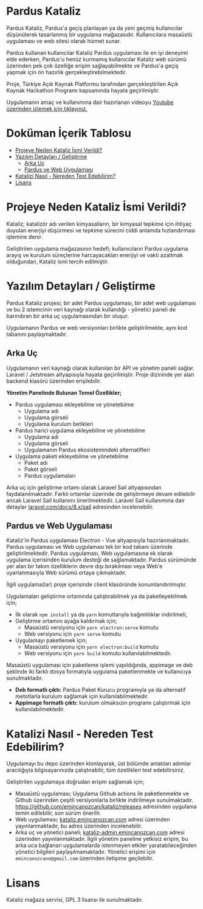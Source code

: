 # Pardus Kataliz

Pardus Kataliz, Pardus'a geçiş planlayan ya da yeni geçmiş kullanıcılar düşünülerek tasarlanmış bir uygulama mağazasıdır. Kullanıcılara masaüstü uygulaması ve web sitesi olarak hizmet sunar. 

Pardus kullanan kullanıcılar Kataliz Pardus uygulaması ile en iyi deneyimi elde ederken, Pardus'u henüz kurmamış kullanıcılar Kataliz web sürümü üzerinden pek çok özelliğe erişim sağlayabilmekte ve Pardus'a geçiş yapmak için ön hazırlık gerçekleştirebilmektedir. 

Proje, Türkiye Açık Kaynak Platformu tarafından gerçekleştirilen Açık Kaynak Hackathon Programı kapsamında hayata geçirilmiştir.

Uygulamanın amaç ve kullanımına dair hazırlanan videoyu [Youtube üzerinden izlemek için tıklayınız.](https://www.youtube.com/watch?v=FICAoZfK9Po)
# Doküman İçerik Tablosu 

- [Projeye Neden Kataliz İsmi Verildi?](#projeye-neden-kataliz-i̇smi-verildi)
- [Yazılım Detayları / Geliştirme](#yazılım-detayları--geliştirme)
  - [Arka Uç](#arka-uç)
  - [Pardus ve Web Uygulaması](#pardus-ve-web-uygulaması)
- [Katalizi Nasıl - Nereden Test Edebilirim?](#katalizi-nasıl---nereden-test-edebilirim)
- [Lisans](#lisans)

# Projeye Neden Kataliz İsmi Verildi?

Kataliz; katalizör adı verilen kimyasalların, bir kimyasal tepkime için ihtiyaç duyulan enerjiyi düşürmesi ve tepkime sürecini ciddi anlamda hızlandırması işlemine denir.

Geliştirilen uygulama mağazasının hedefi; kullanıcıların Pardus uygulama arayış ve kurulum süreçlerine harcayacakları enerjiyi ve vakti azaltmak olduğundan, Kataliz ismi tercih edilmiştir.

# Yazılım Detayları / Geliştirme

Pardus Kataliz projesi; bir adet Pardus uygulaması, bir adet web uygulaması ve bu 2 istemcinin veri kaynağı olarak kullandığı - yönetici paneli de barındıran bir arka uç uygulamasından bir oluşur.

Uygulamanın Pardus ve web versiyonları birlikte geliştirilmekte, aynı kod tabanını paylaşmaktadır.

## Arka Uç

Uygulamanın veri kaynağı olarak kullanılan bir API ve yönetim paneli sağlar. Laravel / Jetstream altyapısıyla hayata geçirilmiştir. Proje dizininde yer alan backend klasörü üzerinden erişilebilir.

**Yönetim Panelinde Bulunan Temel Özellikler;**
* Pardus uygulaması ekleyebilme ve yönetebilme
  * Uygulama adı
  * Uygulama görseli
  * Uygulama kurulum betikleri
* Pardus harici uygulama ekleyebilme ve yönetebilme
  * Uygulama adı
  * Uygulama görseli
  * Uygulamanın Pardus ekosistemindeki alternatifleri
* Uygulama paketi ekleyebilme ve yönetebilme
  * Paket adı
  * Paket görseli
  * Pardus uygulamaları 

Arka uç için geliştirme ortamı olarak Laravel Sail altyapısından faydalanılmaktadır. Farklı ortamlar üzerinde de geliştirmeye devam edilebilir ancak Laravel Sail kullanımı önerilmektedir. Laravel Sail kullanımına dair detaylar [laravel.com/docs/8.x/sail](https://laravel.com/docs/8.x/sail) adresinden incelenebilir.

## Pardus ve Web Uygulaması

Kataliz'in Pardus uygulaması Electron - Vue altyapısıyla hazırlanmaktadır. Pardus uygulaması ve Web uygulaması tek bir kod tabanı üzerinde geliştirilmektedir. Pardus uygulaması, Web uygulamasına ek olarak uygulama içerisinden kurulum desteği de sağlamaktadır. Pardus sürümünde yer alan bir takım özelliklerin devre dışı bırakılması veya Web'e uyarlanmasıyla Web sürümü ortaya çıkmaktadır.

İlgili uygulama(lar) proje içerisinde client klasöründe konumlandırılmıştır. 

Uygulamaları geliştirme ortamında çalıştırabilmek ya da paketleyebilmek için;
  * İlk olarak `npm install` ya da `yarn` komutlarıyla bağımlılıklar indirilmeli,
  * Geliştirme ortamını ayağa kaldırmak için;
    * Masaüstü versiyonu için `yarn electron:serve` komutu
    * Web versiyonu için `yarn serve` komutu
  * Uygulamayı paketlemek için;
    * Masaüstü versiyonu için `yarn electron:build` komutu
    * Web versiyonu için `yarn build` komutu
kullanılabilmektedir.

Masaüstü uygulaması için paketleme işlemi yapıldığında, appimage ve deb şeklinde iki farklı dosya formatıyla uygulama paketlenmekte ve kullanıcıya sunulmaktadır. 
* **Deb formatlı çıktı:** Pardus Paket Kurucu programıyla ya da alternatif metotlarla kurulum sağlamak için kullanılabilmektedir.
* **Appimage formatlı çıktı:** kurulum olmaksızın programı çalıştırmak için kullanılabilmektedir.

# Katalizi Nasıl - Nereden Test Edebilirim?

Uygulamayı bu depo üzerinden klonlayarak, üst bölümde anlatılan adımlar aracılığıyla bilgisayarınızda çalıştırabilir, tüm özellikleri test edebilirsiniz.

Geliştirilen uygulamaya doğrudan erişim sağlamak için;

* Masaüstü uygulaması; Uygulama Github actions ile paketlenmekte ve Github üzerinden çeşitli versiyonlarla birlikte indirilmeye sunulmaktadır. https://github.com/emincanozcan/kataliz/releases adresinden uygulama temin edilebilir, son sürüm önerilir.
* Web uygulaması; [kataliz.emincanozcan.com](https://kataliz.emincanozcan.com) adresi üzerinden yayınlanmaktadır, bu adres üzerinden incelenebilir.
* Arka uç ve yönetici paneli; [kataliz-admin.emincanozcan.com](https://kataliz-admin.emincanozcan.com) adresi üzerinden yayınlanmaktadır. İlgili yönetim paneline yetkisiz erişim, bu arka uca bağlanan uygulamalarda istenmeyen etkiler yaratabileceğinden yönetici bilgileri paylaşılmamaktadır. Yönetici erişimi için `emincanozcann@gmail.com` üzerinden iletişime geçilebilir.

# Lisans

Kataliz mağaza servisi, GPL 3 lisansı ile sunulmaktadır.
